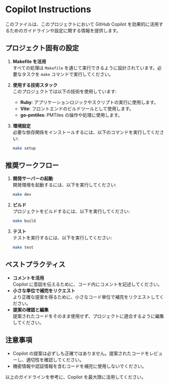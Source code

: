 # Copilot Instructions

このファイルは、このプロジェクトにおいて GitHub Copilot を効果的に活用するためのガイドラインや設定に関する情報を提供します。

## プロジェクト固有の設定

1. **Makefile を活用**  
    すべての処理は `Makefile` を通じて実行できるように設計されています。必要なタスクを `make` コマンドで実行してください。

2. **使用する技術スタック**  
    このプロジェクトでは以下の技術を使用しています:
    - **Ruby**: アプリケーションロジックやスクリプトの実行に使用します。
    - **Vite**: フロントエンドのビルドツールとして使用します。
    - **go-pmtiles**: PMTiles の操作や処理に使用します。

3. **環境設定**  
    必要な依存関係をインストールするには、以下のコマンドを実行してください:
    ```bash
    make setup
    ```

## 推奨ワークフロー

1. **開発サーバーの起動**  
    開発環境を起動するには、以下を実行してください:
    ```bash
    make dev
    ```

2. **ビルド**  
    プロジェクトをビルドするには、以下を実行してください:
    ```bash
    make build
    ```

3. **テスト**  
    テストを実行するには、以下を実行してください:
    ```bash
    make test
    ```

## ベストプラクティス

- **コメントを活用**  
    Copilot に意図を伝えるために、コード内にコメントを記述してください。
- **小さな単位で補完をリクエスト**  
    より正確な提案を得るために、小さなコード単位で補完をリクエストしてください。
- **提案の確認と編集**  
    提案されたコードをそのまま使用せず、プロジェクトに適合するように編集してください。

## 注意事項

- Copilot の提案は必ずしも正確ではありません。提案されたコードをレビューし、適切性を確認してください。
- 機密情報や認証情報を含むコードを補完に使用しないでください。

以上のガイドラインを参考に、Copilot を最大限に活用してください。